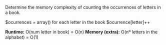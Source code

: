 Determine the memory complexity of counting the occurrences of letters in a book.

$ocurrences = array()
for each letter in the book
  $ocurrence[letter]++

**Runtime:** O(num letter in book) = O(n)
**Memory (extra):** O(nº letters in the alphabet) = O(1)